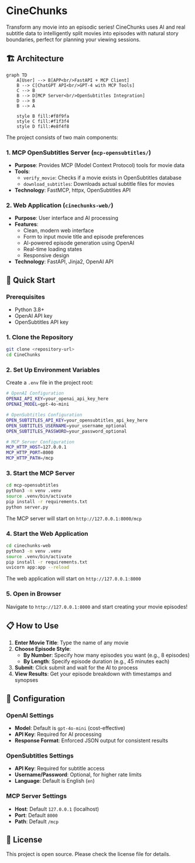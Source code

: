 # CineChunks

Transform any movie into an episodic series! CineChunks uses AI and real subtitle data to intelligently split movies into episodes with natural story boundaries, perfect for planning your viewing sessions.

## 🏗️ Architecture

```mermaid
graph TD
    A[User] --> B[APP<br/>FastAPI + MCP Client]
    B --> C[ChatGPT API<br/>GPT-4 with MCP Tools]
    C --> B
    B --> D[MCP Server<br/>OpenSubtitles Integration]
    D --> B
    B --> A
    
    style B fill:#f8f9fa
    style C fill:#f1f3f4
    style D fill:#e8f4f8
```

The project consists of two main components:

### 1. MCP OpenSubtitles Server (`mcp-opensubtitles/`)
- **Purpose**: Provides MCP (Model Context Protocol) tools for movie data
- **Tools**:
  - `verify_movie`: Checks if a movie exists in OpenSubtitles database
  - `download_subtitles`: Downloads actual subtitle files for movies
- **Technology**: FastMCP, httpx, OpenSubtitles API

### 2. Web Application (`cinechunks-web/`)
- **Purpose**: User interface and AI processing
- **Features**:
  - Clean, modern web interface
  - Form to input movie title and episode preferences
  - AI-powered episode generation using OpenAI
  - Real-time loading states
  - Responsive design
- **Technology**: FastAPI, Jinja2, OpenAI API

## 🚀 Quick Start

### Prerequisites
- Python 3.8+
- OpenAI API key
- OpenSubtitles API key

### 1. Clone the Repository
```bash
git clone <repository-url>
cd CineChunks
```

### 2. Set Up Environment Variables
Create a `.env` file in the project root:

```bash
# OpenAI Configuration
OPENAI_API_KEY=your_openai_api_key_here
OPENAI_MODEL=gpt-4o-mini

# OpenSubtitles Configuration
OPEN_SUBTITLES_API_KEY=your_opensubtitles_api_key_here
OPEN_SUBTITLES_USERNAME=your_username_optional
OPEN_SUBTITLES_PASSWORD=your_password_optional

# MCP Server Configuration
MCP_HTTP_HOST=127.0.0.1
MCP_HTTP_PORT=8000
MCP_HTTP_PATH=/mcp
```

### 3. Start the MCP Server
```bash
cd mcp-opensubtitles
python3 -m venv .venv
source .venv/bin/activate 
pip install -r requirements.txt
python server.py
```

The MCP server will start on `http://127.0.0.1:8000/mcp`

### 4. Start the Web Application
```bash
cd cinechunks-web
python3 -m venv .venv
source .venv/bin/activate 
pip install -r requirements.txt
uvicorn app:app --reload
```

The web application will start on `http://127.0.0.1:8000`

### 5. Open in Browser
Navigate to `http://127.0.0.1:8000` and start creating your movie episodes!

## 📋 How to Use

1. **Enter Movie Title**: Type the name of any movie
2. **Choose Episode Style**:
   - **By Number**: Specify how many episodes you want (e.g., 8 episodes)
   - **By Length**: Specify episode duration (e.g., 45 minutes each)
3. **Submit**: Click submit and wait for the AI to process
4. **View Results**: Get your episode breakdown with timestamps and synopses

## 🔧 Configuration

### OpenAI Settings
- **Model**: Default is `gpt-4o-mini` (cost-effective)
- **API Key**: Required for AI processing
- **Response Format**: Enforced JSON output for consistent results

### OpenSubtitles Settings
- **API Key**: Required for subtitle access
- **Username/Password**: Optional, for higher rate limits
- **Language**: Default is English (`en`)

### MCP Server Settings
- **Host**: Default `127.0.0.1` (localhost)
- **Port**: Default `8000`
- **Path**: Default `/mcp`

## 📄 License

This project is open source. Please check the license file for details.